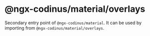 # @ngx-codinus/material/overlays

Secondary entry point of `@ngx-codinus/material`. It can be used by importing from `@ngx-codinus/material/overlays`.
